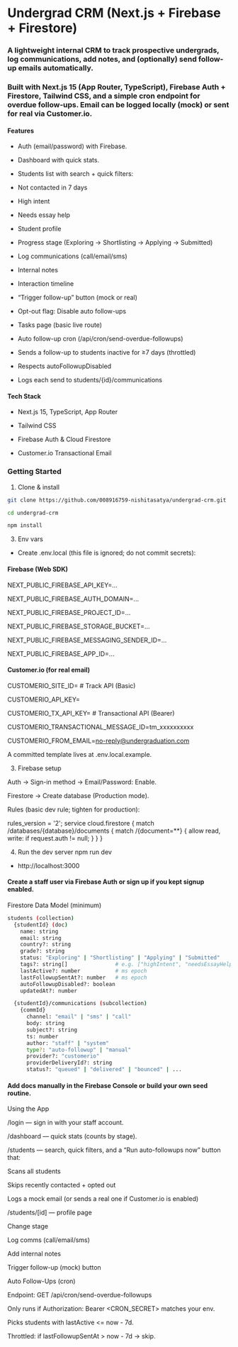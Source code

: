 # Undergrad CRM (Next.js + Firebase + Firestore)

### A lightweight internal CRM to track prospective undergrads, log communications, add notes, and (optionally) send follow-up emails automatically.

### Built with Next.js 15 (App Router, TypeScript), Firebase Auth + Firestore, Tailwind CSS, and a simple cron endpoint for overdue follow-ups. Email can be logged locally (mock) or sent for real via Customer.io.

#### Features

- Auth (email/password) with Firebase.

- Dashboard with quick stats.

- Students list with search + quick filters:

- Not contacted in 7 days

- High intent

- Needs essay help

- Student profile

- Progress stage (Exploring → Shortlisting → Applying → Submitted)

- Log communications (call/email/sms)

- Internal notes

- Interaction timeline

- “Trigger follow-up” button (mock or real)
- Opt-out flag: Disable auto follow-ups

- Tasks page (basic live route)

- Auto follow-up cron (/api/cron/send-overdue-followups)

- Sends a follow-up to students inactive for ≥7 days (throttled)

- Respects autoFollowupDisabled

- Logs each send to students/{id}/communications

#### Tech Stack

- Next.js 15, TypeScript, App Router

- Tailwind CSS

- Firebase Auth & Cloud Firestore

- Customer.io Transactional Email


### Getting Started
1) Clone & install
```bash
git clone https://github.com/008916759-nishitasatya/undergrad-crm.git
```
```bash
cd undergrad-crm
```
```bash
npm install
```
3) Env vars

- Create .env.local (this file is ignored; do not commit secrets):

#### Firebase (Web SDK) 
NEXT_PUBLIC_FIREBASE_API_KEY=...

NEXT_PUBLIC_FIREBASE_AUTH_DOMAIN=...

NEXT_PUBLIC_FIREBASE_PROJECT_ID=...

NEXT_PUBLIC_FIREBASE_STORAGE_BUCKET=...

NEXT_PUBLIC_FIREBASE_MESSAGING_SENDER_ID=...

NEXT_PUBLIC_FIREBASE_APP_ID=...


#### Customer.io (for real email)
CUSTOMERIO_SITE_ID=            # Track API (Basic)

CUSTOMERIO_API_KEY=

CUSTOMERIO_TX_API_KEY=         # Transactional API (Bearer)

CUSTOMERIO_TRANSACTIONAL_MESSAGE_ID=tm_xxxxxxxxxx

CUSTOMERIO_FROM_EMAIL=no-reply@undergraduation.com


A committed template lives at .env.local.example.

3) Firebase setup

Auth → Sign-in method → Email/Password: Enable.

Firestore → Create database (Production mode).

Rules (basic dev rule; tighten for production):

rules_version = '2';
service cloud.firestore {
  match /databases/{database}/documents {
    match /{document=**} {
      allow read, write: if request.auth != null;
    }
  }
}

4) Run the dev server
npm run dev
- http://localhost:3000


#### Create a staff user via Firebase Auth or sign up if you kept signup enabled.

Firestore Data Model (minimum)
```bash
students (collection)
  {studentId} (doc)
    name: string
    email: string
    country?: string
    grade?: string
    status: "Exploring" | "Shortlisting" | "Applying" | "Submitted"
    tags?: string[]               # e.g. ["highIntent", "needsEssayHelp"]
    lastActive?: number           # ms epoch
    lastFollowupSentAt?: number   # ms epoch
    autoFollowupDisabled?: boolean
    updatedAt?: number

  {studentId}/communications (subcollection)
    {commId}
      channel: "email" | "sms" | "call"
      body: string
      subject?: string
      ts: number
      author: "staff" | "system"
      type?: "auto-followup" | "manual"
      provider?: "customerio"
      providerDeliveryId?: string
      status?: "queued" | "delivered" | "bounced" | ...
```

#### Add docs manually in the Firebase Console or build your own seed routine.

Using the App

/login — sign in with your staff account.

/dashboard — quick stats (counts by stage).

/students — search, quick filters, and a “Run auto-followups now” button that:

Scans all students

Skips recently contacted + opted out

Logs a mock email (or sends a real one if Customer.io is enabled)

/students/[id] — profile page

Change stage

Log comms (call/email/sms)

Add internal notes

Trigger follow-up (mock) button

Auto Follow-Ups (cron)

Endpoint: GET /api/cron/send-overdue-followups

Only runs if Authorization: Bearer <CRON_SECRET> matches your env.

Picks students with lastActive <= now - 7d.

Throttled: if lastFollowupSentAt > now - 7d → skip.




